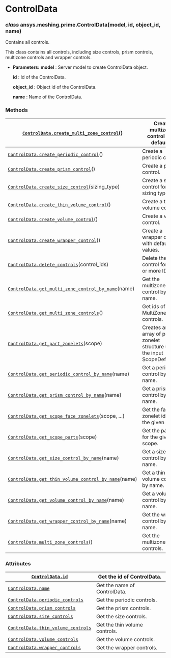 <!-- vale off -->

<a id="controldata"></a>

# ControlData

<a id="ansys.meshing.prime.ControlData"></a>

### *class* ansys.meshing.prime.ControlData(model, id, object_id, name)

Contains all controls.

This class contains all controls, including size controls, prism controls, multizone controls
and wrapper controls.

* **Parameters:**
  **model**
  : Server model to create ControlData object.

  **id**
  : Id of the ControlData.

  **object_id**
  : Object id of the ControlData.

  **name**
  : Name of the ControlData.

<!-- !! processed by numpydoc !! -->

### Methods

| [`ControlData.create_multi_zone_control`](ansys.meshing.prime.ControlData.create_multi_zone_control.md#ansys.meshing.prime.ControlData.create_multi_zone_control)()                       | Create multizone control with defaults.                                     |
|-------------------------------------------------------------------------------------------------------------------------------------------------------------------------------------------|-----------------------------------------------------------------------------|
| [`ControlData.create_periodic_control`](ansys.meshing.prime.ControlData.create_periodic_control.md#ansys.meshing.prime.ControlData.create_periodic_control)()                             | Create a periodic control.                                                  |
| [`ControlData.create_prism_control`](ansys.meshing.prime.ControlData.create_prism_control.md#ansys.meshing.prime.ControlData.create_prism_control)()                                      | Create a prism control.                                                     |
| [`ControlData.create_size_control`](ansys.meshing.prime.ControlData.create_size_control.md#ansys.meshing.prime.ControlData.create_size_control)(sizing_type)                              | Create a size control for a sizing type.                                    |
| [`ControlData.create_thin_volume_control`](ansys.meshing.prime.ControlData.create_thin_volume_control.md#ansys.meshing.prime.ControlData.create_thin_volume_control)()                    | Create a thin volume control.                                               |
| [`ControlData.create_volume_control`](ansys.meshing.prime.ControlData.create_volume_control.md#ansys.meshing.prime.ControlData.create_volume_control)()                                   | Create a volume control.                                                    |
| [`ControlData.create_wrapper_control`](ansys.meshing.prime.ControlData.create_wrapper_control.md#ansys.meshing.prime.ControlData.create_wrapper_control)()                                | Create a wrapper control with default values.                               |
| [`ControlData.delete_controls`](ansys.meshing.prime.ControlData.delete_controls.md#ansys.meshing.prime.ControlData.delete_controls)(control_ids)                                          | Delete the control for one or more IDs.                                     |
| [`ControlData.get_multi_zone_control_by_name`](ansys.meshing.prime.ControlData.get_multi_zone_control_by_name.md#ansys.meshing.prime.ControlData.get_multi_zone_control_by_name)(name)    | Get the multizone control by name.                                          |
| [`ControlData.get_multi_zone_controls`](ansys.meshing.prime.ControlData.get_multi_zone_controls.md#ansys.meshing.prime.ControlData.get_multi_zone_controls)()                             | Get ids of all the MultiZone controls.                                      |
| [`ControlData.get_part_zonelets`](ansys.meshing.prime.ControlData.get_part_zonelets.md#ansys.meshing.prime.ControlData.get_part_zonelets)(scope)                                          | Creates an array of part zonelet structure using the input ScopeDefinition. |
| [`ControlData.get_periodic_control_by_name`](ansys.meshing.prime.ControlData.get_periodic_control_by_name.md#ansys.meshing.prime.ControlData.get_periodic_control_by_name)(name)          | Get a periodic control by name.                                             |
| [`ControlData.get_prism_control_by_name`](ansys.meshing.prime.ControlData.get_prism_control_by_name.md#ansys.meshing.prime.ControlData.get_prism_control_by_name)(name)                   | Get a prism control by name.                                                |
| [`ControlData.get_scope_face_zonelets`](ansys.meshing.prime.ControlData.get_scope_face_zonelets.md#ansys.meshing.prime.ControlData.get_scope_face_zonelets)(scope, ...)                   | Get the face zonelet ids for the given scope.                               |
| [`ControlData.get_scope_parts`](ansys.meshing.prime.ControlData.get_scope_parts.md#ansys.meshing.prime.ControlData.get_scope_parts)(scope)                                                | Get the part ids for the given scope.                                       |
| [`ControlData.get_size_control_by_name`](ansys.meshing.prime.ControlData.get_size_control_by_name.md#ansys.meshing.prime.ControlData.get_size_control_by_name)(name)                      | Get a size control by name.                                                 |
| [`ControlData.get_thin_volume_control_by_name`](ansys.meshing.prime.ControlData.get_thin_volume_control_by_name.md#ansys.meshing.prime.ControlData.get_thin_volume_control_by_name)(name) | Get a thin volume control by name.                                          |
| [`ControlData.get_volume_control_by_name`](ansys.meshing.prime.ControlData.get_volume_control_by_name.md#ansys.meshing.prime.ControlData.get_volume_control_by_name)(name)                | Get a volume control by name.                                               |
| [`ControlData.get_wrapper_control_by_name`](ansys.meshing.prime.ControlData.get_wrapper_control_by_name.md#ansys.meshing.prime.ControlData.get_wrapper_control_by_name)(name)             | Get the wrapper control by name.                                            |
| [`ControlData.multi_zone_controls`](ansys.meshing.prime.ControlData.multi_zone_controls.md#ansys.meshing.prime.ControlData.multi_zone_controls)()                                         | Get the multizone controls.                                                 |

### Attributes

| [`ControlData.id`](ansys.meshing.prime.ControlData.id.md#ansys.meshing.prime.ControlData.id)                                                       | Get the id of ControlData.    |
|----------------------------------------------------------------------------------------------------------------------------------------------------|-------------------------------|
| [`ControlData.name`](ansys.meshing.prime.ControlData.name.md#ansys.meshing.prime.ControlData.name)                                                 | Get the name of ControlData.  |
| [`ControlData.periodic_controls`](ansys.meshing.prime.ControlData.periodic_controls.md#ansys.meshing.prime.ControlData.periodic_controls)          | Get the periodic controls.    |
| [`ControlData.prism_controls`](ansys.meshing.prime.ControlData.prism_controls.md#ansys.meshing.prime.ControlData.prism_controls)                   | Get the prism controls.       |
| [`ControlData.size_controls`](ansys.meshing.prime.ControlData.size_controls.md#ansys.meshing.prime.ControlData.size_controls)                      | Get the size controls.        |
| [`ControlData.thin_volume_controls`](ansys.meshing.prime.ControlData.thin_volume_controls.md#ansys.meshing.prime.ControlData.thin_volume_controls) | Get the thin volume controls. |
| [`ControlData.volume_controls`](ansys.meshing.prime.ControlData.volume_controls.md#ansys.meshing.prime.ControlData.volume_controls)                | Get the volume controls.      |
| [`ControlData.wrapper_controls`](ansys.meshing.prime.ControlData.wrapper_controls.md#ansys.meshing.prime.ControlData.wrapper_controls)             | Get the wrapper controls.     |
<!-- vale on -->
